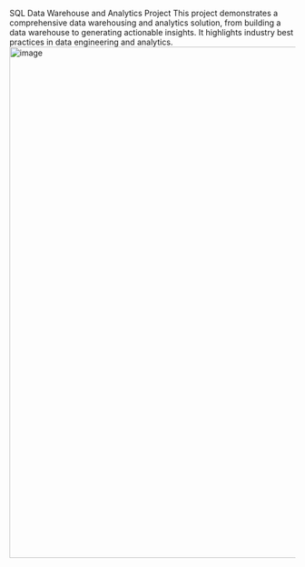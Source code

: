 SQL Data Warehouse and Analytics Project 
This project demonstrates a comprehensive data warehousing and analytics solution, from building a data warehouse to generating actionable insights. It highlights industry best practices in data engineering and analytics.
<img width="1191" height="900" alt="image" src="https://github.com/user-attachments/assets/0d1ddd82-c151-44ca-a463-ff0dfd886c0d" />


